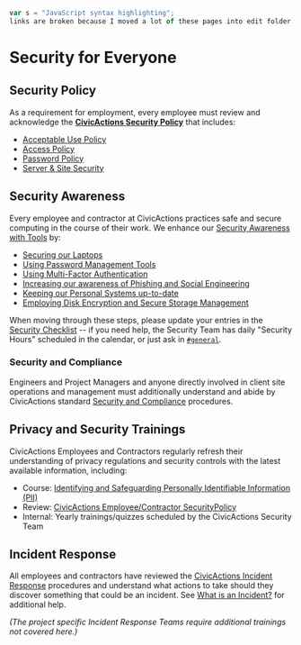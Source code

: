 ```javascript
var s = "JavaScript syntax highlighting";
links are broken because I moved a lot of these pages into edit folder. this needs some cleaning up but would like to do it with someone who is more versed in security(s);
```

# Security for Everyone

## Security Policy

As a requirement for employment, every employee must review and acknowledge the [**CivicActions Security Policy**](../../030-policies/security.md) that includes:

- [Acceptable Use Policy](../../030-policies/security.md#acceptable-use-policy)
- [Access Policy](../../030-policies/security.md#access-policy)
- [Password Policy](../../030-policies/security.md#password-policy)
- [Server & Site Security](../../030-policies/security.md#server--site-security)

<!-- TODO: include link to digital document signing -->

## Security Awareness

Every employee and contractor at CivicActions practices safe and secure computing in the course of their work. We enhance our [Security Awareness with Tools](../../100-security/awareness.md) by:

- [Securing our Laptops](../../100-security/awareness.md#securing-your-laptop)
- [Using Password Management Tools](../../100-security/awareness.md#password-management-tools)
- [Using Multi-Factor Authentication](../../100-security/awareness.md#use-two-factor-or-2-step-authentication-tfa-2fa)
- [Increasing our awareness of Phishing and Social Engineering](../../100-security/awareness.md#phishing-and-social-engineering)
- [Keeping our Personal Systems up-to-date](../../100-security/awareness.md#keep-your-systems-up-to-date)
- [Employing Disk Encryption and Secure Storage Management](../../100-security/awareness.md#disk-encryption-and-storage-management)

When moving through these steps, please update your entries in the [Security Checklist](https://docs.google.com/a/civicactions.net/spreadsheets/d/1t_LgXdkCNRzr5p36CV-cdzL8kJmUq_mHlsHWtMLm-Qg/edit?usp=sharing) -- if you need help, the Security Team has daily "Security Hours" scheduled in the calendar, or just ask in [`#general`](https://civicactions.slack.com/messages/general).

<!-- TODO: switch to internal Drupal security certificate management HR app -->

### Security and Compliance

Engineers and Project Managers and anyone directly involved in client site operations and management must additionally understand and abide by CivicActions standard [Security and Compliance](../../060-engineering/security-compliance.md) procedures.

## Privacy and Security Trainings

CivicActions Employees and Contractors regularly refresh their understanding of privacy regulations and security controls with the latest available information, including:

- Course: [Identifying and Safeguarding Personally Identifiable Information (PII)](https://securityawareness.usalearning.gov/piiv2/index.htm)
- Review: [CivicActions Employee/Contractor SecurityPolicy](../../030-policies/security.md)
- Internal: Yearly trainings/quizzes scheduled by the CivicActions Security Team

## Incident Response

All employees and contractors have reviewed the [CivicActions Incident Response](../../100-security/incident-response-plan.md) procedures and understand what actions to take should they discover something that could be an incident. See [What is an Incident?](../../100-security/incidents.md) for additional help.

_(The project specific Incident Response Teams require additional trainings not covered here.)_
